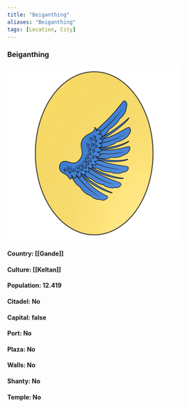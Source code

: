 ```yaml
---
title: "Beiganthing"
aliases: "Beiganthing"
tags: [Location, City]
---
```

### Beiganthing
![](attachment/f342ce5f9cec5847a4c681a9c9ee4bf3.svg)

#### Country: [[Gande]]

#### Culture: [[Keltan]]

#### Population: 12.419

#### Citadel: No

#### Capital: false

#### Port: No

#### Plaza: No

#### Walls: No

#### Shanty: No

#### Temple: No

